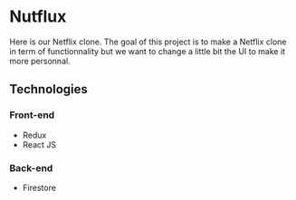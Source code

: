 # Nutflux

Here is our Netflix clone. The goal of this project is to make a Netflix clone in term of functionnality but we want to change a little bit the UI to make it more personnal.

## Technologies

### Front-end
* Redux
* React JS

### Back-end
* Firestore
